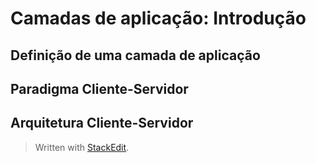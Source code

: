 # Camadas de aplicação: Introdução



## Definição de uma camada de aplicação



## Paradigma Cliente-Servidor



## Arquitetura Cliente-Servidor




> Written with [StackEdit](https://stackedit.io/).

